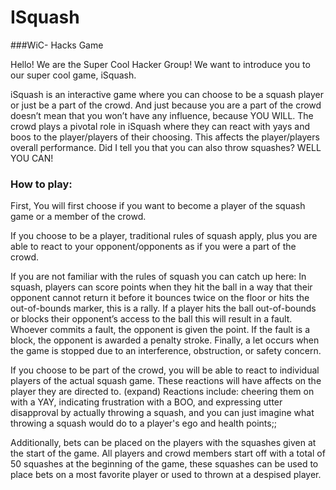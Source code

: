 # ISquash
###WiC- Hacks Game

Hello! We are the Super Cool Hacker Group!
We want to introduce you to our super cool game, iSquash.

iSquash is an interactive game where you can choose to be a squash player or just be a part of the crowd. 
And just because you are a part of the crowd doesn’t mean that you won’t have any influence, because YOU WILL. 
The crowd plays a pivotal role in iSquash where they can react with yays and boos to the player/players of their choosing. 
This affects the player/players overall performance. Did I tell you that you can also throw squashes? 
WELL YOU CAN!


### How to play:

First, You will first choose if you want to become a player of the squash game or a member of the crowd.

If you choose to be a player, traditional rules of squash apply, plus you are able to react to your opponent/opponents as if you
were a part of the crowd.

If you are not familiar with the rules of squash you can catch up here:
In squash, players can score points when they hit the ball in a way that their opponent cannot return it before it bounces 
twice on the floor or hits the out-of-bounds marker, this is a rally. 
If a player hits the ball out-of-bounds or blocks their opponent’s access to the ball this will result in a fault. 
Whoever commits a fault, the opponent is given the point. If the fault is a block, the opponent is awarded a penalty stroke. 
Finally, a let occurs when the game is stopped due to an interference, obstruction, or safety concern.

If you choose to be part of the crowd, you will be able to react to individual players of the actual squash game. These reactions
will have affects on the player they are directed to. (expand)
Reactions include: cheering them on with a YAY, indicating frustration with a BOO, and expressing utter disapproval by actually
throwing a squash, and you can just imagine what throwing a squash would do to a player's ego and health points;;

Additionally, bets can be placed on the players with the squashes given at the start of the game.
All players and crowd members start off with a total of 50 squashes at the beginning of the game, these squashes can be used to 
place bets on a most favorite player or used to thrown at a despised player.

